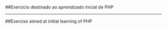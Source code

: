 ##Exercicio destinado ao aprendizado inicial de PHP

___________

##Exercise aimed at initial learning of PHP
